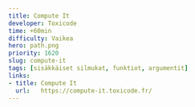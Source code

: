 ```yaml
---
title: Compute It
developer: Toxicode
time: +60min
difficulty: Vaikea
hero: path.png
priority: 1620
slug: compute-it
tags: [sisäkkäiset silmukat, funktiot, argumentit]
links:
- title: Compute It
  url:   https://compute-it.toxicode.fr/
---
```

